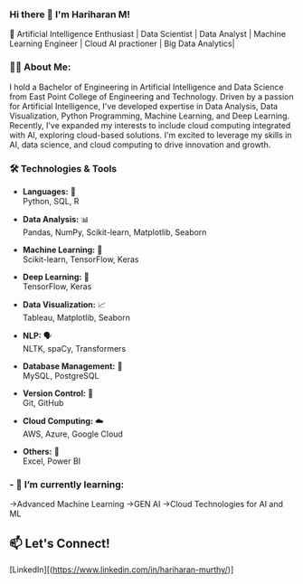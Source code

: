 ### Hi there 👋 I'm Hariharan M!

🚀 Artificial Intelligence Enthusiast | Data Scientist | Data Analyst | Machine Learning Engineer | Cloud AI practioner | Big Data Analytics|  

### 🧑‍💻 About Me:

I hold a Bachelor of Engineering in Artificial Intelligence and Data Science from East Point College of Engineering and Technology. Driven by a passion for Artificial Intelligence, I've developed expertise in Data Analysis, Data Visualization, Python Programming, Machine Learning, and Deep Learning. Recently, I've expanded my interests to include cloud computing integrated with AI, exploring cloud-based solutions. I'm excited to leverage my skills in AI, data science, and cloud computing to drive innovation and growth.
### 🛠️ Technologies & Tools

- **Languages:** 🐍  
  Python, SQL, R  

- **Data Analysis:** 📊  
  Pandas, NumPy, Scikit-learn, Matplotlib, Seaborn  

- **Machine Learning:** 🤖  
  Scikit-learn, TensorFlow, Keras  

- **Deep Learning:** 🧬  
  TensorFlow, Keras  

- **Data Visualization:** 📈  
  Tableau, Matplotlib, Seaborn  

- **NLP:** 🗣️  
  NLTK, spaCy, Transformers  

- **Database Management:** 🐘  
  MySQL, PostgreSQL  

- **Version Control:** 🔧  
  Git, GitHub  

- **Cloud Computing:** ☁️  
  AWS, Azure, Google Cloud  

- **Others:** 🧮  
  Excel, Power BI  

### - 🌱 I’m currently learning:
  
->Advanced Machine Learning
->GEN AI
->Cloud Technologies for AI and ML


## 📫 Let's Connect!

[LinkedIn][(https://www.linkedin.com/in/hariharan-murthy/)]
<!---
xhariix/xhariix is a ✨ special ✨ repository because its `README.md` (this file) appears on your GitHub profile.
You can click the Preview link to take a look at your changes.
--->
